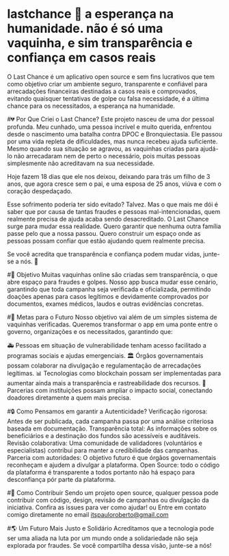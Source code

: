 # lastchance 💙 a esperança na humanidade. não é só uma vaquinha, e sim transparência e confiança em casos reais
O Last Chance é um aplicativo open source e sem fins lucrativos que tem como objetivo criar um ambiente seguro, transparente e confiável para arrecadações financeiras destinadas a casos reais e comprovados, evitando quaisquer tentativas de golpe ou falsa necessidade, é a última chance para os necessitados, a esperança na humanidade.

#💔 Por Que Criei o Last Chance?
Este projeto nasceu de uma dor pessoal profunda. Meu cunhado, uma pessoa incrível e muito querida, enfrentou desde o nascimento uma batalha contra DPOC e Bronquiectasia. Ele passou por uma vida repleta de dificuldades, mas nunca recebeu ajuda suficiente. Mesmo quando sua situação se agravou, as vaquinhas criadas para ajudá-lo não arrecadaram nem de perto o necessário, pois muitas pessoas simplesmente não acreditavam na sua necessidade.

Hoje fazem 18 dias que ele nos deixou, deixando para trás um filho de 3 anos, que agora cresce sem o pai, e uma esposa de 25 anos, viúva e com o coração despedaçado.

Esse sofrimento poderia ter sido evitado? Talvez. Mas o que mais me dói é saber que por causa de tantas fraudes e pessoas mal-intencionadas, quem realmente precisa de ajuda acaba sendo desacreditado. O Last Chance surge para mudar essa realidade. Quero garantir que nenhuma outra família passe pelo que a nossa passou. Quero construir um espaço onde as pessoas possam confiar que estão ajudando quem realmente precisa.

Se você acredita que transparência e confiança podem mudar vidas, junte-se a nós. 💙

#🚀 Objetivo
Muitas vaquinhas online são criadas sem transparência, o que abre espaço para fraudes e golpes. Nosso app busca mudar esse cenário, garantindo que toda campanha seja verificada e oficializada, permitindo doações apenas para casos legítimos e devidamente comprovados por documentos, exames médicos, laudos e outras evidências concretas.

#🎯 Metas para o Futuro
Nosso objetivo vai além de um simples sistema de vaquinhas verificadas. Queremos transformar o app em uma ponte entre o governo, organizações e os necessitados, garantindo que:

🚑 Pessoas em situação de vulnerabilidade tenham acesso facilitado a programas sociais e ajudas emergenciais.
🏛️ Órgãos governamentais possam colaborar na divulgação e regulamentação de arrecadações legítimas.
📊 Tecnologias como blockchain possam ser implementadas para aumentar ainda mais a transparência e rastreabilidade dos recursos.
🤝 Parcerias com instituições possam ampliar o impacto social, conectando doadores diretamente a quem mais precisa.

#🔒 Como Pensamos em garantir a Autenticidade?
Verificação rigorosa: Antes de ser publicada, cada campanha passa por uma análise criteriosa baseada em documentação.
Transparência total: As informações sobre os beneficiários e a destinação dos fundos são acessíveis e auditáveis.
Revisão colaborativa: Uma comunidade de validadores (voluntários e especialistas) contribui para manter a credibilidade das campanhas.
Parceria com autoridades: O objetivo futuro é que órgãos governamentais reconheçam e ajudem a divulgar a plataforma.
Open Source: todo o código da plataforma é transparente a todos portanto não há espaço para desconfiança pór parte da plataforma.

#🤝 Como Contribuir
Sendo um projeto open source, qualquer pessoa pode contribuir com código, design, revisão de campanhas ou divulgação da iniciativa. Confira as issues para ver como ajudar! ou Entre em contato comigo diretamente no email itspauloroberto@gmail.com

#🌎 Um Futuro Mais Justo e Solidário
Acreditamos que a tecnologia pode ser uma aliada na luta por um mundo onde a solidariedade não seja explorada por fraudes. Se você compartilha dessa visão, junte-se a nós!
